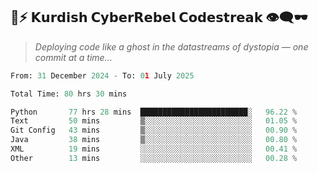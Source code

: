## 🧠⚡ 𝗞𝘂𝗿𝗱𝗶𝘀𝗵 𝗖𝘆𝗯𝗲𝗿𝗥𝗲𝗯𝗲𝗹 𝗖𝗼𝗱𝗲𝘀𝘁𝗿𝗲𝗮𝗸 👁️‍🗨️🕶️  
> *Deploying code like a ghost in the datastreams of dystopia — one commit at a time...*  

<!--START_SECTION:waka-->

```python
From: 31 December 2024 - To: 01 July 2025

Total Time: 80 hrs 30 mins

Python       77 hrs 28 mins  ████████████████████████░   96.22 %
Text         50 mins         ▒░░░░░░░░░░░░░░░░░░░░░░░░   01.05 %
Git Config   43 mins         ▒░░░░░░░░░░░░░░░░░░░░░░░░   00.90 %
Java         38 mins         ▒░░░░░░░░░░░░░░░░░░░░░░░░   00.80 %
XML          19 mins         ░░░░░░░░░░░░░░░░░░░░░░░░░   00.41 %
Other        13 mins         ░░░░░░░░░░░░░░░░░░░░░░░░░   00.28 %
```

<!--END_SECTION:waka-->
